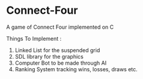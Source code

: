 # Connect-Four
A game of Connect Four implemented on C

Things To Implement :
1. Linked List for the suspended grid
2. SDL library for the graphics
3. Computer Bot to be made through AI
4. Ranking System tracking wins, losses, draws etc.
